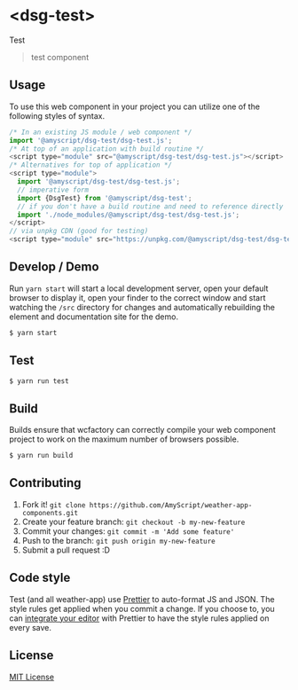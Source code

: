 # &lt;dsg-test&gt;

Test
> test component

## Usage
To use this web component in your project you can utilize one of the following styles of syntax.

```js
/* In an existing JS module / web component */
import '@amyscript/dsg-test/dsg-test.js';
/* At top of an application with build routine */
<script type="module" src="@amyscript/dsg-test/dsg-test.js"></script>
/* Alternatives for top of application */
<script type="module">
  import '@amyscript/dsg-test/dsg-test.js';
  // imperative form
  import {DsgTest} from '@amyscript/dsg-test';
  // if you don't have a build routine and need to reference directly
  import './node_modules/@amyscript/dsg-test/dsg-test.js';
</script>
// via unpkg CDN (good for testing)
<script type="module" src="https://unpkg.com/@amyscript/dsg-test/dsg-test.js"></script>
```

## Develop / Demo
Run `yarn start` will start a local development server, open your default browser to display it, open your finder to the correct window and start watching the `/src` directory for changes and automatically rebuilding the element and documentation site for the demo.
```bash
$ yarn start
```

## Test

```bash
$ yarn run test
```

## Build
Builds ensure that wcfactory can correctly compile your web component project to
work on the maximum number of browsers possible.
```bash
$ yarn run build
```

## Contributing

1. Fork it! `git clone https://github.com/AmyScript/weather-app-components.git`
2. Create your feature branch: `git checkout -b my-new-feature`
3. Commit your changes: `git commit -m 'Add some feature'`
4. Push to the branch: `git push origin my-new-feature`
5. Submit a pull request :D

## Code style

Test (and all weather-app) use [Prettier][prettier] to auto-format JS and JSON.  The style rules get applied when you commit a change.  If you choose to, you can [integrate your editor][prettier-ed] with Prettier to have the style rules applied on every save.

[prettier]: https://github.com/prettier/prettier/
[prettier-ed]: https://github.com/prettier/prettier/#editor-integration
[polyserve]: https://github.com/Polymer/polyserve
[web-component-tester]: https://github.com/Polymer/web-component-tester

## License
[MIT License](http://opensource.org/licenses/MIT)